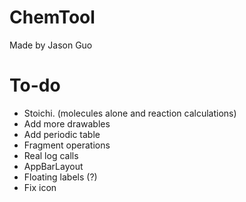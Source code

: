 # ChemTool
Made by Jason Guo
# To-do
- Stoichi. (molecules alone and reaction calculations)
- Add more drawables
- Add periodic table
- Fragment operations
- Real log calls
- AppBarLayout
- Floating labels (?)
- Fix icon
